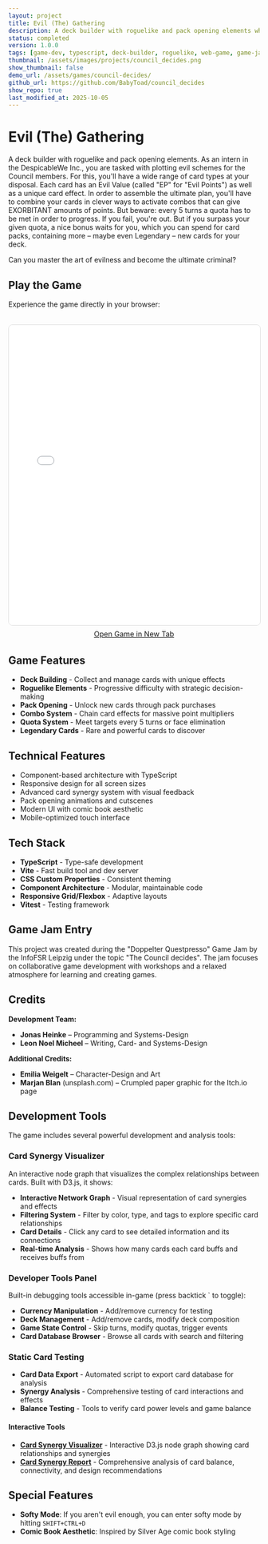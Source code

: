 ```yaml
---
layout: project
title: Evil (The) Gathering
description: A deck builder with roguelike and pack opening elements where you plot evil schemes for the Council members.
status: completed
version: 1.0.0
tags: [game-dev, typescript, deck-builder, roguelike, web-game, game-jam]
thumbnail: /assets/images/projects/council_decides.png
show_thumbnail: false
demo_url: /assets/games/council-decides/
github_url: https://github.com/BabyToad/council_decides
show_repo: true
last_modified_at: 2025-10-05
---
```


# Evil (The) Gathering

A deck builder with roguelike and pack opening elements. As an intern in the DespicableWe Inc., you are tasked with plotting evil schemes for the Council members. For this, you'll have a wide range of card types at your disposal. Each card has an Evil Value (called "EP" for "Evil Points") as well as a unique card effect. In order to assemble the ultimate plan, you'll have to combine your cards in clever ways to activate combos that can give EXORBITANT amounts of points. But beware: every 5 turns a quota has to be met in order to progress. If you fail, you're out. But if you surpass your given quota, a nice bonus waits for you, which you can spend for card packs, containing more – maybe even Legendary – new cards for your deck.

Can you master the art of evilness and become the ultimate criminal?

## Play the Game

Experience the game directly in your browser:

<div class="demo-container" style="margin: 2rem 0; text-align: center;">
    <iframe 
        src="/assets/games/council-decides/" 
        width="800" 
        height="600" 
        frameborder="0"
        style="border: 1px solid #ddd; border-radius: 8px; max-width: 100%;"
        title="Evil (The) Gathering Game">
    </iframe>
    <p style="text-align: center; margin-top: 0.5rem; font-size: 0.9rem; color: #666;">
        <a href="/assets/games/council-decides/" target="_blank">Open Game in New Tab</a>
    </p>
</div>

## Game Features

- **Deck Building** - Collect and manage cards with unique effects
- **Roguelike Elements** - Progressive difficulty with strategic decision-making
- **Pack Opening** - Unlock new cards through pack purchases
- **Combo System** - Chain card effects for massive point multipliers
- **Quota System** - Meet targets every 5 turns or face elimination
- **Legendary Cards** - Rare and powerful cards to discover

## Technical Features

- Component-based architecture with TypeScript
- Responsive design for all screen sizes
- Advanced card synergy system with visual feedback
- Pack opening animations and cutscenes
- Modern UI with comic book aesthetic
- Mobile-optimized touch interface

## Tech Stack

- **TypeScript** - Type-safe development
- **Vite** - Fast build tool and dev server
- **CSS Custom Properties** - Consistent theming
- **Component Architecture** - Modular, maintainable code
- **Responsive Grid/Flexbox** - Adaptive layouts
- **Vitest** - Testing framework



## Game Jam Entry

This project was created during the "Doppelter Questpresso" Game Jam by the InfoFSR Leipzig under the topic "The Council decides". The jam focuses on collaborative game development with workshops and a relaxed atmosphere for learning and creating games.

## Credits

**Development Team:**
- **Jonas Heinke** – Programming and Systems-Design
- **Leon Noel Micheel** – Writing, Card- and Systems-Design

**Additional Credits:**
- **Emilia Weigelt** – Character-Design and Art
- **Marjan Blan** (unsplash.com) – Crumpled paper graphic for the Itch.io page

## Development Tools

The game includes several powerful development and analysis tools:

### Card Synergy Visualizer
An interactive node graph that visualizes the complex relationships between cards. Built with D3.js, it shows:
- **Interactive Network Graph** - Visual representation of card synergies and effects
- **Filtering System** - Filter by color, type, and tags to explore specific card relationships
- **Card Details** - Click any card to see detailed information and its connections
- **Real-time Analysis** - Shows how many cards each card buffs and receives buffs from

### Developer Tools Panel
Built-in debugging tools accessible in-game (press backtick ` to toggle):
- **Currency Manipulation** - Add/remove currency for testing
- **Deck Management** - Add/remove cards, modify deck composition
- **Game State Control** - Skip turns, modify quotas, trigger events
- **Card Database Browser** - Browse all cards with search and filtering

### Static Card Testing
- **Card Data Export** - Automated script to export card database for analysis
- **Synergy Analysis** - Comprehensive testing of card interactions and effects
- **Balance Testing** - Tools to verify card power levels and game balance

#### Interactive Tools
- **[Card Synergy Visualizer](/assets/games/council-decides/card-synergy-visualizer.html)** - Interactive D3.js node graph showing card relationships and synergies
- **[Card Synergy Report](/assets/games/council-decides/card-synergy-report.html)** - Comprehensive analysis of card balance, connectivity, and design recommendations

## Special Features

- **Softy Mode**: If you aren't evil enough, you can enter softy mode by hitting `SHIFT+CTRL+D`
- **Comic Book Aesthetic**: Inspired by Silver Age comic book styling

